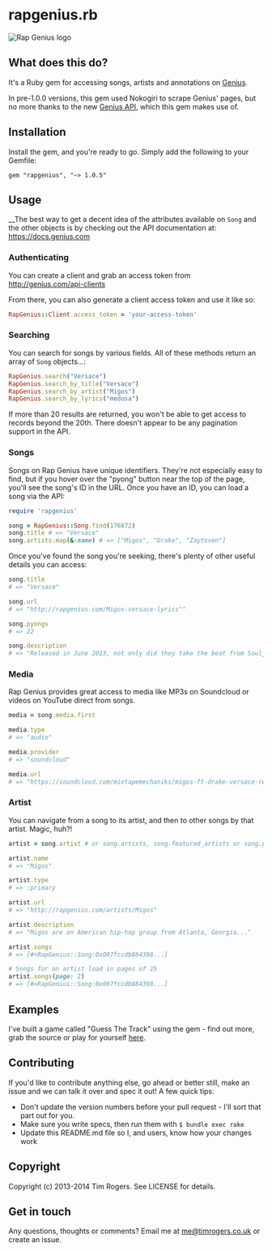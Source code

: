 # rapgenius.rb

![Rap Genius logo](http://assets.rapgenius.com/images/apple-touch-icon.png?1432674944)

## What does this do?

It's a Ruby gem for accessing songs, artists and annotations on
[Genius](http://genius.com).

In pre-1.0.0 versions, this gem used Nokogiri to scrape Genius' pages,
but no more thanks to the new [Genius API](https://docs.genius.com), which this
gem makes use of.

## Installation

Install the gem, and you're ready to go. Simply add the following to your
Gemfile:

`gem "rapgenius", "~> 1.0.5"`

## Usage

__The best way to get a decent idea of the attributes available on `Song` and
the other objects is by checking out the API documentation at:
https://docs.genius.com

### Authenticating

You can create a client and grab an access token from
http://genius.com/api-clients

From there, you can also generate a client access token and use it like so:

``` ruby
RapGenius::Client.access_token = 'your-access-token'
```

### Searching

You can search for songs by various fields. All of these
methods return an array of `Song` objects...:

```ruby
RapGenius.search("Versace")
RapGenius.search_by_title("Versace")
RapGenius.search_by_artist("Migos")
RapGenius.search_by_lyrics("medusa")
```

If more than 20 results are returned, you won't be able to get access to
records beyond the 20th. There doesn't appear to be any pagination support
in the API.

### Songs

Songs on Rap Genius have unique identifiers. They're not especially
easy to find, but if you hover over the "pyong" button near the top of the page,
you'll see the song's ID in the URL. Once you have an ID, you can load a
song via the API:

```ruby
require 'rapgenius'

song = RapGenius::Song.find(176872)
song.title # => "Versace"
song.artists.map(&:name) # => ["Migos", "Drake", "Zaytoven"]
```

Once you've found the song you're seeking, there's plenty of other useful
details you can access:

```ruby
song.title
# => "Versace"

song.url
# => "http://rapgenius.com/Migos-versace-lyrics""

song.pyongs
# => 22

song.description
# => "Released in June 2013, not only did they take the beat from Soulja Boy’s OMG part 2 but they absolutely killed it."
```

### Media

Rap Genius provides great access to media like MP3s on Soundcloud or videos
on YouTube direct from songs.

```ruby
media = song.media.first

media.type
# => "audio"

media.provider
# => "soundcloud"

media.url
# => "https://soundcloud.com/mixtapemechaniks/migos-ft-drake-versace-remix"
```

### Artist

You can navigate from a song to its artist, and then to other songs by that
artist. Magic, huh?!

```ruby
artist = song.artist # or song.artists, song.featured_artists or song.producer_artists

artist.name
# => "Migos"

artist.type
# => :primary

artist.url
# => "http://rapgenius.com/artists/Migos"

artist.description
# => "Migos are an American hip-hop group from Atlanta, Georgia..."

artist.songs
# => [#<RapGenius::Song:0x007fccdb884398...]

# Songs for an artist load in pages of 25
artist.songs(page: 2)
# => [#<RapGenius::Song:0x007fccdb884398...]
```

## Examples

I've built a game called "Guess The Track" using the gem - find out more, grab
the source or play for yourself [here](https://github.com/timrogers/rapgenius/blob/master/examples/guess_the_track.md).

## Contributing

If you'd like to contribute anything else, go ahead or better still, make an issue and we can talk it over and spec it out! A few quick tips:

* Don't update the version numbers before your pull request - I'll sort that part out for you.
* Make sure you write specs, then run them with `$ bundle exec rake`
* Update this README.md file so I, and users, know how your changes work

## Copyright

Copyright (c) 2013-2014 Tim Rogers. See LICENSE for details.

## Get in touch

Any questions, thoughts or comments? Email me at <me@timrogers.co.uk> or create an issue.
